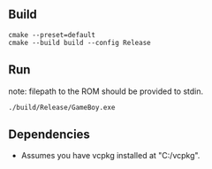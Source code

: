 ## Build

```
cmake --preset=default
cmake --build build --config Release
```

## Run

note: filepath to the ROM should be provided to stdin.

`./build/Release/GameBoy.exe`

## Dependencies

- Assumes you have vcpkg installed at "C:/vcpkg".
